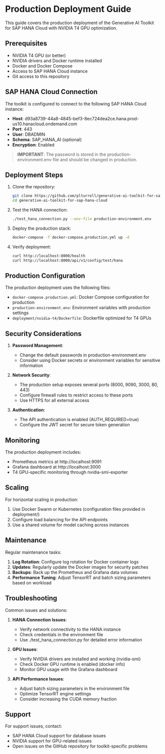 # Production Deployment Guide

This guide covers the production deployment of the Generative AI Toolkit for SAP HANA Cloud with NVIDIA T4 GPU optimization.

## Prerequisites

- NVIDIA T4 GPU (or better)
- NVIDIA drivers and Docker runtime installed
- Docker and Docker Compose
- Access to SAP HANA Cloud instance
- Git access to this repository

## SAP HANA Cloud Connection

The toolkit is configured to connect to the following SAP HANA Cloud instance:

- **Host**: d93a8739-44a8-4845-bef3-8ec724dea2ce.hana.prod-us10.hanacloud.ondemand.com
- **Port**: 443
- **User**: DBADMIN
- **Schema**: SAP_HANA_AI (optional)
- **Encryption**: Enabled

> **IMPORTANT**: The password is stored in the production-environment.env file and should be changed in production.

## Deployment Steps

1. Clone the repository:
   ```bash
   git clone https://github.com/plturrell/generative-ai-toolkit-for-sap-hana-cloud.git
   cd generative-ai-toolkit-for-sap-hana-cloud
   ```

2. Test the HANA connection:
   ```bash
   ./test_hana_connection.py --env-file production-environment.env
   ```

3. Deploy the production stack:
   ```bash
   docker-compose -f docker-compose.production.yml up -d
   ```

4. Verify deployment:
   ```bash
   curl http://localhost:8000/health
   curl http://localhost:8000/api/v1/config/test/hana
   ```

## Production Configuration

The production deployment uses the following files:

- `docker-compose.production.yml`: Docker Compose configuration for production
- `production-environment.env`: Environment variables with production settings
- `deployment/nvidia-t4/Dockerfile`: Dockerfile optimized for T4 GPUs

## Security Considerations

1. **Password Management**: 
   - Change the default passwords in production-environment.env
   - Consider using Docker secrets or environment variables for sensitive information

2. **Network Security**:
   - The production setup exposes several ports (8000, 9090, 3000, 80, 443)
   - Configure firewall rules to restrict access to these ports
   - Use HTTPS for all external access

3. **Authentication**:
   - The API authentication is enabled (AUTH_REQUIRED=true)
   - Configure the JWT secret for secure token generation

## Monitoring

The production deployment includes:

- Prometheus metrics at http://localhost:9091
- Grafana dashboard at http://localhost:3000
- T4 GPU-specific monitoring through nvidia-smi-exporter

## Scaling

For horizontal scaling in production:

1. Use Docker Swarm or Kubernetes (configuration files provided in deployment/)
2. Configure load balancing for the API endpoints
3. Use a shared volume for model caching across instances

## Maintenance

Regular maintenance tasks:

1. **Log Rotation**: Configure log rotation for Docker container logs
2. **Updates**: Regularly update the Docker images for security patches
3. **Backups**: Back up the Prometheus and Grafana data volumes
4. **Performance Tuning**: Adjust TensorRT and batch sizing parameters based on workload

## Troubleshooting

Common issues and solutions:

1. **HANA Connection Issues**: 
   - Verify network connectivity to the HANA instance
   - Check credentials in the environment file
   - Use ./test_hana_connection.py for detailed error information

2. **GPU Issues**: 
   - Verify NVIDIA drivers are installed and working (nvidia-smi)
   - Check Docker GPU runtime is enabled (docker info)
   - Monitor GPU usage with the Grafana dashboard

3. **API Performance Issues**: 
   - Adjust batch sizing parameters in the environment file
   - Optimize TensorRT engine settings
   - Consider increasing the CUDA memory fraction

## Support

For support issues, contact:

- SAP HANA Cloud support for database issues
- NVIDIA support for GPU-related issues
- Open issues on the GitHub repository for toolkit-specific problems
